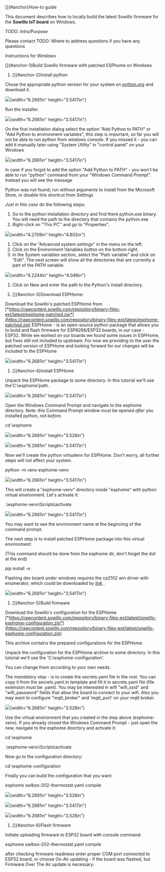 []{#anchor}How-to guide

This document describes how to locally build the latest Sowillo firmware
for the **Sowillo IoT board** on Windows.

TODO: Intro/Purpose

Please contact TODO: Where to address questions if you have any
questions

Instructions for Windows

[]{#anchor-1}Build Sowillo firmware with patched ESPhome on Windows

1.  []{#anchor-2}Install python

Chose the appropriate python version for your system on
[*python.org*](https://www.python.org/downloads/) and download it.

![](./Pictures/10000201000006490000038D85ABC3E1609F3025.png){width="6.2681in"
height="3.5417in"}

Run the installer.

![](./Pictures/100002010000064C0000038F37DD2D958B9AA5D9.png){width="6.2681in"
height="3.5417in"}

On the first installation dialog select the option \"Add Python to
PATH\" or \"Add Python to environment variables\", this step is
important, so far you will not be able to run python from windows
console. If you missed it - you can add it manually later using \"System
Utility\" in \"control panel\" on your Windows

![](./Pictures/100002010000064B00000390C7B4DBF655B7B1D6.png){width="6.2681in"
height="3.5417in"}

In case if you forgot to add the option \"Add Python to PATH\" - you
won't be able to run "python" command from your "Windows Command
Prompt". Instead you will see the message

Python was not found; run without arguments to install from the
Microsoft Store, or disable this shortcut from Settings

*Just in this case* do the following steps:

1.  Go to the python installation directory and find there python.exe
    binary. You will need the path to the directory that contains the
    python.exe
2.  Right-click on "This PC\'\' and go to "Properties".

![](./Pictures/100000000000019A000001CD05E50336313E2B2A.png){width="4.2709in"
height="4.802in"}

1.  Click on the "Advanced system settings" in the menu on the left.
2.  Click on the Environment Variables button o​n the bottom right.
3.  In the System variables section, select the "Path variable" and
    click on "Edit". The next screen will show all the directories that
    are currently a part of the PATH variable.

![](./Pictures/1000000000000209000001F391926BE697AB9056.png){width="4.2244in"
height="4.048in"}

1.  Click on New and enter the path to the Python's install directory.

1.  []{#anchor-3}Download ESPHome:

Download the Sowillo\'s patched ESPHome from
[*https://rawcontent.sowillo.com/repository/binary-files-ext/latest/esphome-patched.zip*](https://rawcontent.sowillo.com/repository/binary-files-ext/latest/esphome-patched.zip)
ESPHome - is an open-source python package that allows you to build and
flash firmware for ESP8266/ESP32 boards, in our case - ESP32. While we
worked on our boards we found some issues in ESPHome, but fixes still
not included to upstream. For now we providing to the user the patched
version of ESPHome and looking forward for our changes will be included
to the ESPHome

![](./Pictures/10000201000006490000038DD294F636B497697A.png){width="6.2681in"
height="3.5417in"}

1.  []{#anchor-4}install ESPHome

Unpack the ESPHome package to some directory. In this tutorial we\'ll
use the\'C:\\esphome\'path.

![](./Pictures/100002010000064A0000038DCE675708FE9E82B1.png){width="6.2681in"
height="3.5417in"}

Open the Windows Command Prompt and navigate to the esphome directory.
Note: this Command Prompt window must be opened *after* you installed
python, *not before.*

cd \\esphome

![](./Pictures/100002010000064C0000038D8E423BAF1C3731B1.png){width="6.2681in"
height="3.528in"}

![](./Pictures/10000201000006490000038E9424F0D234BD1D83.png){width="6.2681in"
height="3.5417in"}

Now we\'ll create the python virtualenv for ESPHome. Don\'t worry, all
further steps will not affect your system.

python -m venv esphome-venv

![](./Pictures/100002010000064B0000038F188D949EDBE97BF8.png){width="6.2681in"
height="3.5417in"}

This will create a \"esphome-venv\" directory inside \"esphome\" with
python virtual environment. Let\'s activate it:

.\\esphome-venv\\Scripts\\activate

![](./Pictures/10000201000006480000038D0AF8A264E279940D.png){width="6.2681in"
height="3.5417in"}

You may want to see the environment name at the beginning of the command
prompt.

The next step is to install patched ESPHome package into this virtual
environment:

(This command should be done from the esphome dir, don't forget the dot
at the end)

pip install -e .

Flashing dev board under windows requires the cp2102 win driver with
enumerator, which could be downloaded by
[*link*](https://www.silabs.com/documents/public/software/CP210x_Windows_Drivers_with_Serial_Enumeration.zip)
.

![](./Pictures/100002010000064B000003904E3378BE99D6EBFA.png){width="6.2681in"
height="3.5417in"}

1.  []{#anchor-5}Build firmware

Download the Sowillo\'s configuration for the ESPHome
[*https://rawcontent.sowillo.com/repository/binary-files-ext/latest/sowillo-esphome-configuration.zip*](https://rawcontent.sowillo.com/repository/binary-files-ext/latest/sowillo-esphome-configuration.zip)

This archive contains the prepared configurations for the ESPHome.

Unpack the configuration for the ESPHome archive to some directory. In
this tutorial we\'ll use the \'C:\\esphome-configuration\'.

You can change them according to your own needs.

*The mandatory step* - is to create the secrets.yaml file in the root.
You can copy it from the secrets.yaml.in template and fill it in
secrets.yaml file (file extension must be .yaml). You may be interested
in wifi \"wifi\_ssid\" and \"wifi\_password\" fields that allow the
board to connect to your wifi. Also you may want to configure
\"mqtt\_broker\" and 'mqtt\_port' on your mqtt broker.

![](./Pictures/100002010000064B0000038C5DEC198220789ACE.png){width="6.2681in"
height="3.528in"}

Use the virtual environment that you created in the step above
(esphome-venv). If you already closed the Windows Command Prompt - just
open the new, navigate to the esphome directory and activate it:

cd \\esphome

.\\esphome-venv\\Scripts\\activate

Now go to the configuration directory:

cd \\esphome-configuration

Finally you can build the configuration that you want:

esphome swlbox-202-thermostat.yaml compile

![](./Pictures/10000201000006470000038A2C5D0AC80C17BF39.png){width="6.2681in"
height="3.528in"}

![](./Pictures/100002010000064C0000038EF97D5468543750EB.png){width="6.2681in"
height="3.5417in"}

![](./Pictures/100002010000064F0000038EC2D1692DF947BF58.png){width="6.2681in"
height="3.528in"}

1.  []{#anchor-6}Flash firmware

Initiate uploading firmware to ESP32 board with console command:

esphome swlbox-202-thermostat.yaml compile

after checking firmware readiness enter proper COM port connected to
ESP32 board, or choose On-Air updating - if the board was flashed, but
Firmware Over The Air update is necessary:
